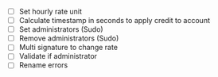 - [ ] Set hourly rate unit
- [ ] Calculate timestamp in seconds to apply credit to account
- [ ] Set administrators (Sudo)
- [ ] Remove administrators (Sudo)
- [ ] Multi signature to change rate
- [ ] Validate if administrator
- [ ] Rename errors
